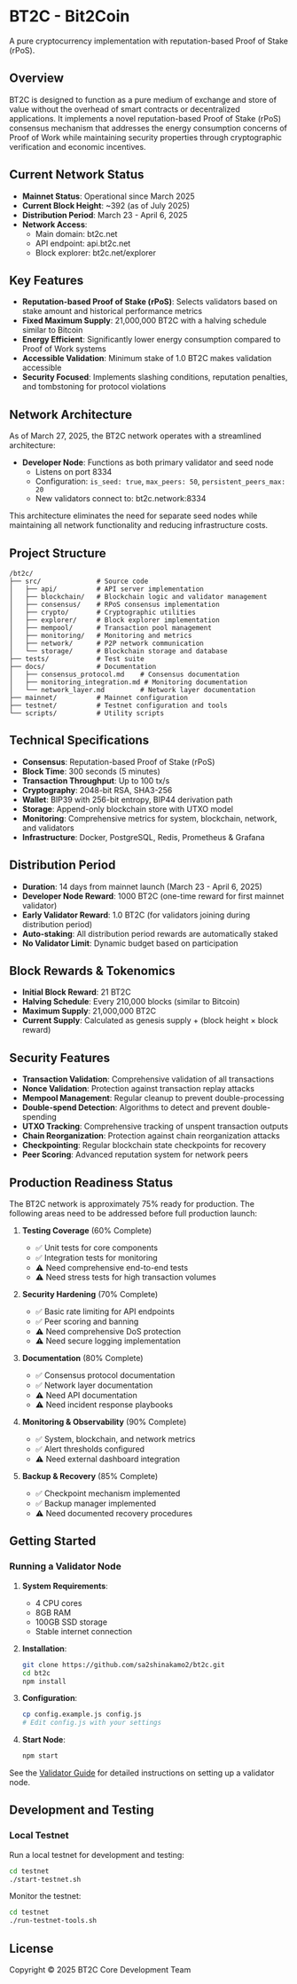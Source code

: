 # BT2C - Bit2Coin

A pure cryptocurrency implementation with reputation-based Proof of Stake (rPoS).

## Overview

BT2C is designed to function as a pure medium of exchange and store of value without the overhead of smart contracts or decentralized applications. It implements a novel reputation-based Proof of Stake (rPoS) consensus mechanism that addresses the energy consumption concerns of Proof of Work while maintaining security properties through cryptographic verification and economic incentives.

## Current Network Status

- **Mainnet Status**: Operational since March 2025
- **Current Block Height**: ~392 (as of July 2025)
- **Distribution Period**: March 23 - April 6, 2025
- **Network Access**: 
  - Main domain: bt2c.net
  - API endpoint: api.bt2c.net
  - Block explorer: bt2c.net/explorer

## Key Features

- **Reputation-based Proof of Stake (rPoS)**: Selects validators based on stake amount and historical performance metrics
- **Fixed Maximum Supply**: 21,000,000 BT2C with a halving schedule similar to Bitcoin
- **Energy Efficient**: Significantly lower energy consumption compared to Proof of Work systems
- **Accessible Validation**: Minimum stake of 1.0 BT2C makes validation accessible
- **Security Focused**: Implements slashing conditions, reputation penalties, and tombstoning for protocol violations

## Network Architecture

As of March 27, 2025, the BT2C network operates with a streamlined architecture:

- **Developer Node**: Functions as both primary validator and seed node
  - Listens on port 8334
  - Configuration: `is_seed: true`, `max_peers: 50`, `persistent_peers_max: 20`
  - New validators connect to: bt2c.network:8334

This architecture eliminates the need for separate seed nodes while maintaining all network functionality and reducing infrastructure costs.

## Project Structure

```
/bt2c/
├── src/              # Source code
│   ├── api/          # API server implementation
│   ├── blockchain/   # Blockchain logic and validator management
│   ├── consensus/    # RPoS consensus implementation
│   ├── crypto/       # Cryptographic utilities
│   ├── explorer/     # Block explorer implementation
│   ├── mempool/      # Transaction pool management
│   ├── monitoring/   # Monitoring and metrics
│   ├── network/      # P2P network communication
│   └── storage/      # Blockchain storage and database
├── tests/            # Test suite
├── docs/             # Documentation
│   ├── consensus_protocol.md    # Consensus documentation
│   ├── monitoring_integration.md # Monitoring documentation
│   └── network_layer.md         # Network layer documentation
├── mainnet/          # Mainnet configuration
├── testnet/          # Testnet configuration and tools
└── scripts/          # Utility scripts
```

## Technical Specifications

- **Consensus**: Reputation-based Proof of Stake (rPoS)
- **Block Time**: 300 seconds (5 minutes)
- **Transaction Throughput**: Up to 100 tx/s
- **Cryptography**: 2048-bit RSA, SHA3-256
- **Wallet**: BIP39 with 256-bit entropy, BIP44 derivation path
- **Storage**: Append-only blockchain store with UTXO model
- **Monitoring**: Comprehensive metrics for system, blockchain, network, and validators
- **Infrastructure**: Docker, PostgreSQL, Redis, Prometheus & Grafana

## Distribution Period

- **Duration**: 14 days from mainnet launch (March 23 - April 6, 2025)
- **Developer Node Reward**: 1000 BT2C (one-time reward for first mainnet validator)
- **Early Validator Reward**: 1.0 BT2C (for validators joining during distribution period)
- **Auto-staking**: All distribution period rewards are automatically staked
- **No Validator Limit**: Dynamic budget based on participation

## Block Rewards & Tokenomics

- **Initial Block Reward**: 21 BT2C
- **Halving Schedule**: Every 210,000 blocks (similar to Bitcoin)
- **Maximum Supply**: 21,000,000 BT2C
- **Current Supply**: Calculated as genesis supply + (block height × block reward)

## Security Features

- **Transaction Validation**: Comprehensive validation of all transactions
- **Nonce Validation**: Protection against transaction replay attacks
- **Mempool Management**: Regular cleanup to prevent double-processing
- **Double-spend Detection**: Algorithms to detect and prevent double-spending
- **UTXO Tracking**: Comprehensive tracking of unspent transaction outputs
- **Chain Reorganization**: Protection against chain reorganization attacks
- **Checkpointing**: Regular blockchain state checkpoints for recovery
- **Peer Scoring**: Advanced reputation system for network peers

## Production Readiness Status

The BT2C network is approximately 75% ready for production. The following areas need to be addressed before full production launch:

1. **Testing Coverage** (60% Complete)
   - ✅ Unit tests for core components
   - ✅ Integration tests for monitoring
   - ⚠️ Need comprehensive end-to-end tests
   - ⚠️ Need stress tests for high transaction volumes

2. **Security Hardening** (70% Complete)
   - ✅ Basic rate limiting for API endpoints
   - ✅ Peer scoring and banning
   - ⚠️ Need comprehensive DoS protection
   - ⚠️ Need secure logging implementation

3. **Documentation** (80% Complete)
   - ✅ Consensus protocol documentation
   - ✅ Network layer documentation
   - ⚠️ Need API documentation
   - ⚠️ Need incident response playbooks

4. **Monitoring & Observability** (90% Complete)
   - ✅ System, blockchain, and network metrics
   - ✅ Alert thresholds configured
   - ⚠️ Need external dashboard integration

5. **Backup & Recovery** (85% Complete)
   - ✅ Checkpoint mechanism implemented
   - ✅ Backup manager implemented
   - ⚠️ Need documented recovery procedures

## Getting Started

### Running a Validator Node

1. **System Requirements**:
   - 4 CPU cores
   - 8GB RAM
   - 100GB SSD storage
   - Stable internet connection

2. **Installation**:
   ```bash
   git clone https://github.com/sa2shinakamo2/bt2c.git
   cd bt2c
   npm install
   ```

3. **Configuration**:
   ```bash
   cp config.example.js config.js
   # Edit config.js with your settings
   ```

4. **Start Node**:
   ```bash
   npm start
   ```

See the [Validator Guide](docs/README_VALIDATOR.md) for detailed instructions on setting up a validator node.

## Development and Testing

### Local Testnet

Run a local testnet for development and testing:

```bash
cd testnet
./start-testnet.sh
```

Monitor the testnet:

```bash
cd testnet
./run-testnet-tools.sh
```

## License

Copyright © 2025 BT2C Core Development Team
